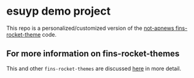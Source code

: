 # esuyp demo project

This repo is a personalized/customized version of the [not-apnews fins-rocket-theme](https://github.com/petecarapetyan/fins-rocket-themes/blob/main/not-apnews/src/docs/) code.

## For more information on fins-rocket-themes

This and other `fins-rocket-themes` are discussed [here](https://webappwriter.com/rocket-themes/) in more detail.
